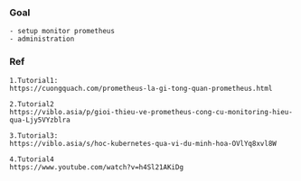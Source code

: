 ### Goal
    - setup monitor prometheus
    - administration

### Ref
    1.Tutorial1:
    https://cuongquach.com/prometheus-la-gi-tong-quan-prometheus.html

    2.Tutorial2
    https://viblo.asia/p/gioi-thieu-ve-prometheus-cong-cu-monitoring-hieu-qua-Ljy5VYzblra

    3.Tutorial3:
    https://viblo.asia/s/hoc-kubernetes-qua-vi-du-minh-hoa-OVlYq8xvl8W

    4.Tutorial4
    https://www.youtube.com/watch?v=h4Sl21AKiDg  
